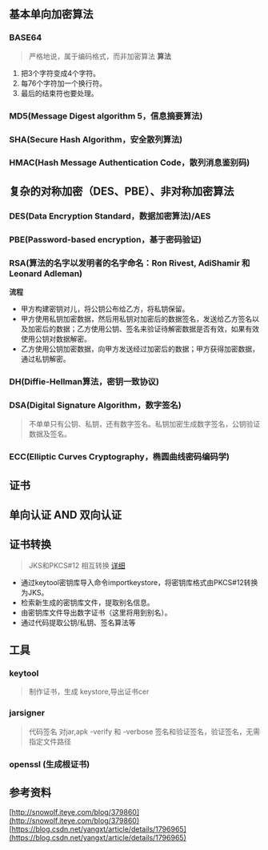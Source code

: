 ## 基本单向加密算法
### BASE64
> 严格地说，属于编码格式，而非加密算法
**算法**
1. 把3个字符变成4个字符。
2. 每76个字符加一个换行符。
3. 最后的结束符也要处理。

### MD5(Message Digest algorithm 5，信息摘要算法)


### SHA(Secure Hash Algorithm，安全散列算法)

### HMAC(Hash Message Authentication Code，散列消息鉴别码)

## 复杂的对称加密（DES、PBE）、非对称加密算法
### DES(Data Encryption Standard，数据加密算法)/AES
### PBE(Password-based encryption，基于密码验证)

### RSA(算法的名字以发明者的名字命名：Ron Rivest, AdiShamir 和Leonard Adleman)
**流程**
* 甲方构建密钥对儿，将公钥公布给乙方，将私钥保留。
* 甲方使用私钥加密数据，然后用私钥对加密后的数据签名，发送给乙方签名以及加密后的数据；乙方使用公钥、签名来验证待解密数据是否有效，如果有效使用公钥对数据解密。
* 乙方使用公钥加密数据，向甲方发送经过加密后的数据；甲方获得加密数据，通过私钥解密。
### DH(Diffie-Hellman算法，密钥一致协议)
### DSA(Digital Signature Algorithm，数字签名)
> 不单单只有公钥、私钥，还有数字签名。私钥加密生成数字签名，公钥验证数据及签名。
### ECC(Elliptic Curves Cryptography，椭圆曲线密码编码学)

## 证书

## 单向认证 AND 双向认证

## 证书转换
> JKS和PKCS#12 相互转换 [详细](http://snowolf.iteye.com/blog/735294)
* 通过keytool密钥库导入命令importkeystore，将密钥库格式由PKCS#12转换为JKS。
* 检索新生成的密钥库文件，提取别名信息。
* 由密钥库文件导出数字证书（这里将用到别名）。
* 通过代码提取公钥/私钥、签名算法等

## 工具
### keytool
> 制作证书，生成 keystore,导出证书cer

### jarsigner
> 代码签名 对jar,apk
> -verify 和 -verbose 签名和验证签名，验证签名，无需指定文件路径

### openssl (生成根证书)

## 参考资料
[http://snowolf.iteye.com/blog/379860](http://snowolf.iteye.com/blog/379860)
[https://blog.csdn.net/yangxt/article/details/1796965](https://blog.csdn.net/yangxt/article/details/1796965)
